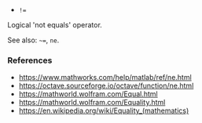 - `!=`

Logical 'not equals' operator.

See also: `~=`, `ne`.

### References

- https://www.mathworks.com/help/matlab/ref/ne.html
- https://octave.sourceforge.io/octave/function/ne.html
- https://mathworld.wolfram.com/Equal.html
- https://mathworld.wolfram.com/Equality.html
- https://en.wikipedia.org/wiki/Equality_(mathematics)
